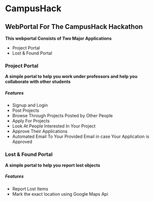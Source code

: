 # CampusHack

## WebPortal For The CampusHack Hackathon

**This webportal Consists of Two Major Applications**
- Project Portal
- Lost & Found Portal

### Project Portal
**A simple portal to help you work under professors and help you collaborate with other students**

##### Features
- Signup and Login
- Post Projects
- Browse Through Projects Posted by Other People
- Apply For Projects
- Look At People Interested In Your Project
- Approve Their Applications
- Automated Email To Your Provided Email in case Your Application is Approved


### Lost & Found Portal
**A simple portal to help you report lost objects**

##### Features
- Report Lost Items 
- Mark the exact location using Google Maps Api

